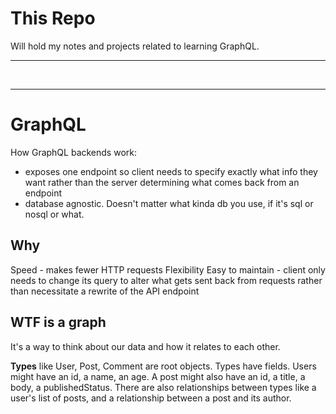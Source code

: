 # This Repo

Will hold my notes and projects related to learning GraphQL.

<hr />
<br />
<hr />

# GraphQL

How GraphQL backends work:

-  exposes one endpoint so client needs to specify exactly what info they want rather than the server determining what comes back from an endpoint
-  database agnostic. Doesn't matter what kinda db you use, if it's sql or nosql or what.

## Why

Speed - makes fewer HTTP requests
Flexibility
Easy to maintain - client only needs to change its query to alter what gets sent back from requests rather than necessitate a rewrite of the API endpoint

## WTF is a graph

It's a way to think about our data and how it relates to each other.

**Types** like User, Post, Comment are root objects. Types have fields. Users might have an id, a name, an age. A post might also have an id, a title, a body, a publishedStatus. There are also relationships between types like a user's list of posts, and a relationship between a post and its author.
